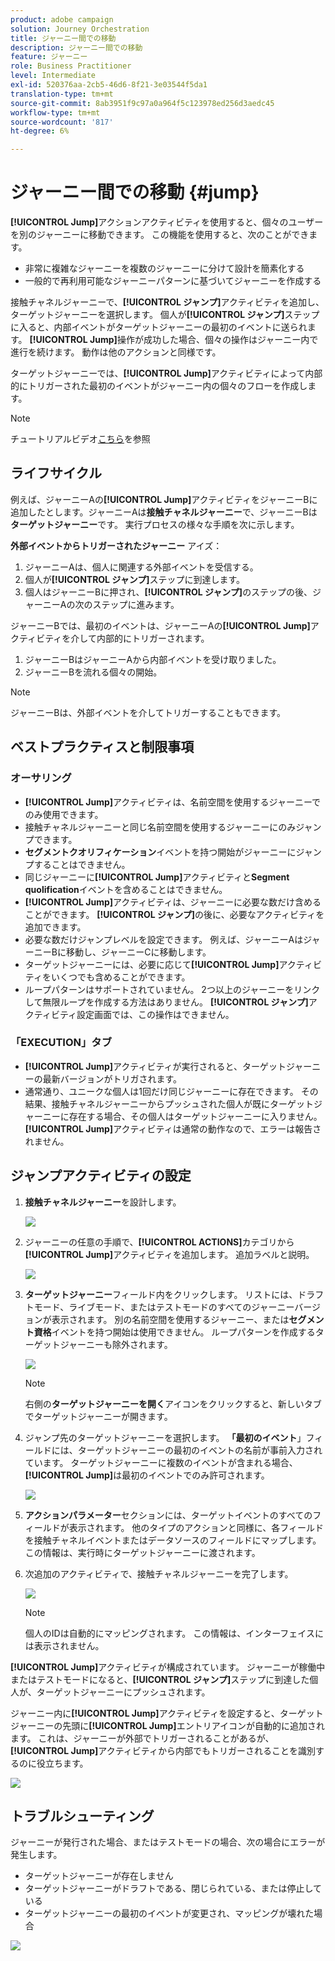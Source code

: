 ```yaml
---
product: adobe campaign
solution: Journey Orchestration
title: ジャーニー間での移動
description: ジャーニー間での移動
feature: ジャーニー
role: Business Practitioner
level: Intermediate
exl-id: 520376aa-2cb5-46d6-8f21-3e03544f5da1
translation-type: tm+mt
source-git-commit: 8ab3951f9c97a0a964f5c123978ed256d3aedc45
workflow-type: tm+mt
source-wordcount: '817'
ht-degree: 6%

---
```


# ジャーニー間での移動 {#jump}

**[!UICONTROL Jump]**&#x200B;アクションアクティビティを使用すると、個々のユーザーを別のジャーニーに移動できます。 この機能を使用すると、次のことができます。

* 非常に複雑なジャーニーを複数のジャーニーに分けて設計を簡素化する
* 一般的で再利用可能なジャーニーパターンに基づいてジャーニーを作成する

接触チャネルジャーニーで、**[!UICONTROL ジャンプ]**&#x200B;アクティビティを追加し、ターゲットジャーニーを選択します。 個人が&#x200B;**[!UICONTROL ジャンプ]**&#x200B;ステップに入ると、内部イベントがターゲットジャーニーの最初のイベントに送られます。 **[!UICONTROL Jump]**&#x200B;操作が成功した場合、個々の操作はジャーニー内で進行を続けます。 動作は他のアクションと同様です。

ターゲットジャーニーでは、**[!UICONTROL Jump]**&#x200B;アクティビティによって内部的にトリガーされた最初のイベントがジャーニー内の個々のフローを作成します。

>[!NOTE]
>
>チュートリアルビデオ[こちら](https://experienceleague.adobe.com/docs/journey-orchestration-learn/tutorials/building-a-journey/jumping-to-another-journey.html?lang=ja)を参照

## ライフサイクル

例えば、ジャーニーAの&#x200B;**[!UICONTROL Jump]**&#x200B;アクティビティをジャーニーBに追加したとします。ジャーニーAは&#x200B;**接触チャネルジャーニー**&#x200B;で、ジャーニーBは&#x200B;**ターゲットジャーニー**です。
実行プロセスの様々な手順を次に示します。

**外部イベントからトリガーされたジャーニー** アイズ：

1. ジャーニーAは、個人に関連する外部イベントを受信する。
1. 個人が&#x200B;**[!UICONTROL ジャンプ]**&#x200B;ステップに到達します。
1. 個人はジャーニーBに押され、**[!UICONTROL ジャンプ]**&#x200B;のステップの後、ジャーニーAの次のステップに進みます。

ジャーニーBでは、最初のイベントは、ジャーニーAの&#x200B;**[!UICONTROL Jump]**&#x200B;アクティビティを介して内部的にトリガーされます。

1. ジャーニーBはジャーニーAから内部イベントを受け取りました。
1. ジャーニーBを流れる個々の開始。

>[!NOTE]
>
>ジャーニーBは、外部イベントを介してトリガーすることもできます。

## ベストプラクティスと制限事項

### オーサリング

* **[!UICONTROL Jump]**&#x200B;アクティビティは、名前空間を使用するジャーニーでのみ使用できます。
* 接触チャネルジャーニーと同じ名前空間を使用するジャーニーにのみジャンプできます。
* **セグメントクオリフィケーション**&#x200B;イベントを持つ開始がジャーニーにジャンプすることはできません。
* 同じジャーニーに&#x200B;**[!UICONTROL Jump]**&#x200B;アクティビティと&#x200B;**Segment quolification**&#x200B;イベントを含めることはできません。
* **[!UICONTROL Jump]**&#x200B;アクティビティは、ジャーニーに必要な数だけ含めることができます。 **[!UICONTROL ジャンプ]**&#x200B;の後に、必要なアクティビティを追加できます。
* 必要な数だけジャンプレベルを設定できます。 例えば、ジャーニーAはジャーニーBに移動し、ジャーニーCに移動します。
* ターゲットジャーニーには、必要に応じて&#x200B;**[!UICONTROL Jump]**&#x200B;アクティビティをいくつでも含めることができます。
* ループパターンはサポートされていません。 2つ以上のジャーニーをリンクして無限ループを作成する方法はありません。 **[!UICONTROL ジャンプ]**&#x200B;アクティビティ設定画面では、この操作はできません。

### 「EXECUTION」タブ

* **[!UICONTROL Jump]**&#x200B;アクティビティが実行されると、ターゲットジャーニーの最新バージョンがトリガされます。
* 通常通り、ユニークな個人は1回だけ同じジャーニーに存在できます。 その結果、接触チャネルジャーニーからプッシュされた個人が既にターゲットジャーニーに存在する場合、その個人はターゲットジャーニーに入りません。 **[!UICONTROL Jump]**&#x200B;アクティビティは通常の動作なので、エラーは報告されません。

## ジャンプアクティビティの設定

1. **接触チャネルジャーニー**&#x200B;を設計します。

   ![](../assets/jump1.png)

1. ジャーニーの任意の手順で、**[!UICONTROL ACTIONS]**&#x200B;カテゴリから&#x200B;**[!UICONTROL Jump]**&#x200B;アクティビティを追加します。 追加ラベルと説明。

   ![](../assets/jump2.png)

1. **ターゲットジャーニー**フィールド内をクリックします。
リストには、ドラフトモード、ライブモード、またはテストモードのすべてのジャーニーバージョンが表示されます。 別の名前空間を使用するジャーニー、または**セグメント資格**&#x200B;イベントを持つ開始は使用できません。 ループパターンを作成するターゲットジャーニーも除外されます。

   ![](../assets/jump3.png)

   >[!NOTE]
   >
   >右側の&#x200B;**ターゲットジャーニーを開く**&#x200B;アイコンをクリックすると、新しいタブでターゲットジャーニーが開きます。

1. ジャンプ先のターゲットジャーニーを選択します。
**「最初のイベント**」フィールドには、ターゲットジャーニーの最初のイベントの名前が事前入力されています。 ターゲットジャーニーに複数のイベントが含まれる場合、**[!UICONTROL Jump]**&#x200B;は最初のイベントでのみ許可されます。

   ![](../assets/jump4.png)

1. **アクションパラメーター**&#x200B;セクションには、ターゲットイベントのすべてのフィールドが表示されます。 他のタイプのアクションと同様に、各フィールドを接触チャネルイベントまたはデータソースのフィールドにマップします。 この情報は、実行時にターゲットジャーニーに渡されます。
1. 次追加のアクティビティで、接触チャネルジャーニーを完了します。

   ![](../assets/jump5.png)


   >[!NOTE]
   >
   >個人のIDは自動的にマッピングされます。 この情報は、インターフェイスには表示されません。

**[!UICONTROL Jump]**&#x200B;アクティビティが構成されています。 ジャーニーが稼働中またはテストモードになると、**[!UICONTROL ジャンプ]**&#x200B;ステップに到達した個人が、ターゲットジャーニーにプッシュされます。

ジャーニー内に&#x200B;**[!UICONTROL Jump]**&#x200B;アクティビティを設定すると、ターゲットジャーニーの先頭に&#x200B;**[!UICONTROL Jump]**&#x200B;エントリアイコンが自動的に追加されます。 これは、ジャーニーが外部でトリガーされることがあるが、**[!UICONTROL Jump]**&#x200B;アクティビティから内部でもトリガーされることを識別するのに役立ちます。

![](../assets/jump7.png)

## トラブルシューティング

ジャーニーが発行された場合、またはテストモードの場合、次の場合にエラーが発生します。
* ターゲットジャーニーが存在しません
* ターゲットジャーニーがドラフトである、閉じられている、または停止している
* ターゲットジャーニーの最初のイベントが変更され、マッピングが壊れた場合

![](../assets/jump6.png)
